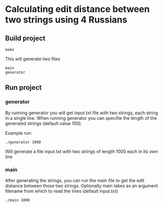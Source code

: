 # Calculating edit distance between two strings using 4 Russians 

## Build project

```
make
```

This will generate two files

```
main
generator
```
## Run project
### generator
By running generator you will get input.txt file with two strings, each string in a single line. When running generator you can specifie the length of the generated strings (default value 100).

Example run:
```
./generator 1000
```
Will generate a file input.txt with two strings of length 1000 each in its own line

### main
After generating the strings, you can run the main file to get the edit distance between those two strings. Optionally main takes as an argument filename from which to read the lines (default input.txt)

```
./main 1000
```
